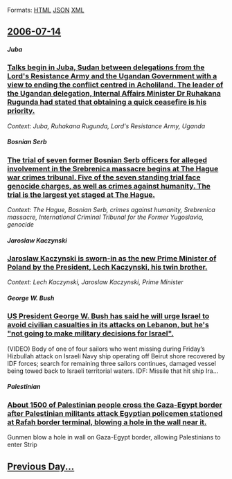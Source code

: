 
Formats: [HTML](2006/07/14/index.html)  [JSON](2006/07/14/index.json)  [XML](2006/07/14/index.xml)  

## [2006-07-14](/news/2006/07/14/index.md)

##### Juba
### [ Talks begin in Juba, Sudan between delegations from the Lord's Resistance Army and the Ugandan Government with a view to ending the conflict centred in Acholiland. The leader of the Ugandan delegation, Internal Affairs Minister Dr Ruhakana Rugunda had stated that obtaining a quick ceasefire is his priority. ](/news/2006/07/14/talks-begin-in-juba-sudan-between-delegations-from-the-lord-s-resistance-army-and-the-ugandan-government-with-a-view-to-ending-the-conflic.md)
_Context: Juba, Ruhakana Rugunda, Lord's Resistance Army, Uganda_

##### Bosnian Serb
### [ The trial of seven former Bosnian Serb officers for alleged involvement in the Srebrenica massacre begins at The Hague war crimes tribunal. Five of the seven standing trial face genocide charges, as well as crimes against humanity. The trial is the largest yet staged at The Hague. ](/news/2006/07/14/the-trial-of-seven-former-bosnian-serb-officers-for-alleged-involvement-in-the-srebrenica-massacre-begins-at-the-hague-war-crimes-tribunal.md)
_Context: The Hague, Bosnian Serb, crimes against humanity, Srebrenica massacre, International Criminal Tribunal for the Former Yugoslavia, genocide_

##### Jaroslaw Kaczynski
### [ Jaroslaw Kaczynski is sworn-in as the new Prime Minister of Poland by the President, Lech Kaczynski, his twin brother.](/news/2006/07/14/jarosaaw-kaczyaski-is-sworn-in-as-the-new-prime-minister-of-poland-by-the-president-lech-kaczyaski-his-twin-brother.md)
_Context: Lech Kaczynski, Jaroslaw Kaczynski, Prime Minister_

##### George W. Bush
### [ US President George W. Bush has said he will urge Israel to avoid civilian casualties in its attacks on Lebanon, but he's "not going to make military decisions for Israel". ](/news/2006/07/14/us-president-george-w-bush-has-said-he-will-urge-israel-to-avoid-civilian-casualties-in-its-attacks-on-lebanon-but-he-s-not-going-to-mak.md)
(VIDEO) Body of one of four sailors who went missing during Friday’s Hizbullah attack on Israeli Navy ship operating off Beirut shore recovered by IDF forces; search for remaining three sailors continues, damaged vessel being towed back to Israeli territorial waters. IDF: Missile that hit ship Ira...

##### Palestinian
### [ About 1500 of Palestinian people cross the Gaza-Egypt border after Palestinian militants attack Egyptian policemen stationed at Rafah border terminal, blowing a hole in the wall near it. ](/news/2006/07/14/about-1500-of-palestinian-people-cross-the-gaza-egypt-border-after-palestinian-militants-attack-egyptian-policemen-stationed-at-rafah-borde.md)
Gunmen blow a hole in wall on Gaza-Egypt border, allowing Palestinians to enter Strip

## [Previous Day...](/news/2006/07/13/index.md)

